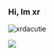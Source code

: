 ### Hi, Im xr


<img src="https://komarev.com/ghpvc/?username=xrdacutoe&label=Profile%20views&color=0e75b6&style=flat%22%20alt=%22xrdacutie" alt="xrdacutie" /> </p>
<img src="https://discord.c99.nl/widget/theme-2/857405718834839552.png">

<!--
**xrdacutie/xrdacutie** is a ✨ _special_ ✨ repository because its `README.md` (this file) appears on your GitHub profile.

Here are some ideas to get you started:

- 🔭 I’m currently working on ...
- 🌱 I’m currently learning ...
- 👯 I’m looking to collaborate on ...
- 🤔 I’m looking for help with ...
- 💬 Ask me about ...
- 📫 How to reach me: ...
- 😄 Pronouns: ...
- ⚡ Fun fact: ...
-->
